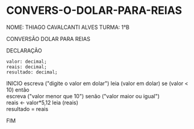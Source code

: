 # CONVERS-O-DOLAR-PARA-REIAS
NOME: THIAGO CAVALCANTI ALVES
TURMA: 1°B

CONVERSÃO DOLAR PARA REIAS

DECLARAÇÃO
	
	valor: decimal;
	reais: decimal;
	resultado: decimal;

INICIO
	escreva ("digite o valor em dolar")
	leia (valor em dolar)
	se (valor < 10) então	
	escreva ("valor menor que 10")
	senão ("valor maior ou igual")		
	reais <- valor*5,12	
	leia (reais)	
  resultado = reais
  
FIM		
		
